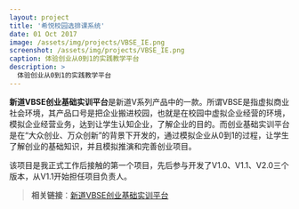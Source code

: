 ```yaml
---
layout: project
title: '希悦校园选排课系统'
date: 01 Oct 2017
image: /assets/img/projects/VBSE_IE.png
screenshot: /assets/img/projects/VBSE_IE.png
caption: 体验创业从0到1的实践教学平台
description: >
  体验创业从0到1的实践教学平台
---
```


**新道VBSE创业基础实训平台**是新道V系列产品中的一款。所谓VBSE是指虚拟商业社会环境，其产品口号是把企业搬进校园，也就是在校园中虚拟企业经营的环境，模拟企业经营业务，达到让学生认知企业，了解企业的目的。而创业基础实训平台是在“大众创业、万众创新”的背景下开发的，通过模拟企业从0到1的过程，让学生了解创业的基础知识，并且模拟推演和完善创业项目。

该项目是我正式工作后接触的第一个项目，先后参与开发了V1.0、V1.1、V2.0三个版本，从V1.1开始担任项目负责人。

> **相关链接**：[新道VBSE创业基础实训平台](http://www.seentao.com/service/chuangye_jichu.html)